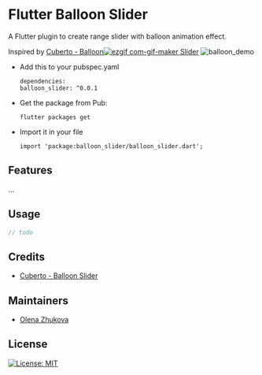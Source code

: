 # Flutter Balloon Slider

A Flutter plugin to create range slider with balloon animation effect.

Inspired by [Cuberto - Balloon![ezgif com-gif-maker](https://user-images.githubusercontent.com/72292429/201717785-c06edf39-d9e5-4be5-a7ce-d89fdd560bb1.gif)
 Slider](https://dribbble.com/shots/6549207-Balloon-Slider-Control)
![balloon_demo](https://user-images.githubusercontent.com/72292429/201717800-e0445fe1-3292-4572-bbb2-27349057a82e.gif)


* Add this to your pubspec.yaml
  ```
  dependencies:
  balloon_slider: ^0.0.1
  ```
* Get the package from Pub:
  ```
  flutter packages get
  ```
* Import it in your file
  ```
  import 'package:balloon_slider/balloon_slider.dart';
  ```
## Features

...

## Usage

``` dart
// todo
```

## Credits

 * [Cuberto - Balloon Slider](https://dribbble.com/shots/6549207-Balloon-Slider-Control)

## Maintainers
 
 * [Olena Zhukova](https://github.com/himym1989)
 
## License

 [![License: MIT](https://img.shields.io/badge/license-MIT-purple.svg)](https://opensource.org/licenses/MIT)
